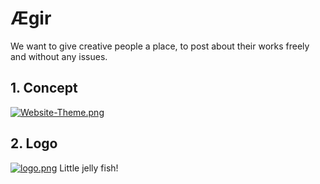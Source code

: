 # Ægir

We want to give creative people a place, to post about their works freely and without any issues.

## 1. Concept
[![Website-Theme.png](https://i.postimg.cc/0Q0ByPXh/Website-Theme.png)](https://postimg.cc/G89QMwCj)

## 2. Logo
[![logo.png](https://i.postimg.cc/fL9NL4F6/logo.png)](https://postimg.cc/8JN3KYTH)
Little jelly fish!
